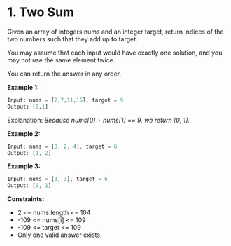 # 1. Two Sum

Given an array of integers nums and an integer target, return indices of the two numbers such that they add up to
target.

You may assume that each input would have exactly one solution, and you may not use the same element twice.

You can return the answer in any order.

**Example 1:**

```python
Input: nums = [2,7,11,15], target = 9
Output: [0,1]
```

Explanation: _Because nums[0] + nums[1] == 9, we return [0, 1]._

**Example 2:**

```js
Input: nums = [3, 2, 4], target = 6
Output: [1, 2]
```

**Example 3:**

```js
Input: nums = [3, 3], target = 6
Output: [0, 1]
```

**Constraints:**

- 2 <= nums.length <= 104
- -109 <= nums[i] <= 109
- -109 <= target <= 109
- Only one valid answer exists.
